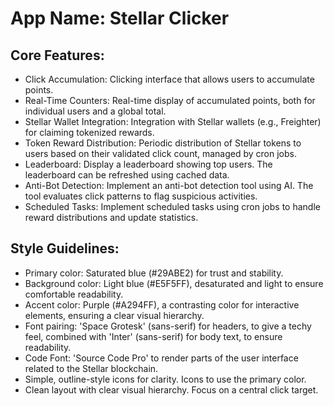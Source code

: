 # **App Name**: Stellar Clicker

## Core Features:

- Click Accumulation: Clicking interface that allows users to accumulate points.
- Real-Time Counters: Real-time display of accumulated points, both for individual users and a global total.
- Stellar Wallet Integration: Integration with Stellar wallets (e.g., Freighter) for claiming tokenized rewards.
- Token Reward Distribution: Periodic distribution of Stellar tokens to users based on their validated click count, managed by cron jobs.
- Leaderboard: Display a leaderboard showing top users. The leaderboard can be refreshed using cached data.
- Anti-Bot Detection: Implement an anti-bot detection tool using AI. The tool evaluates click patterns to flag suspicious activities. 
- Scheduled Tasks: Implement scheduled tasks using cron jobs to handle reward distributions and update statistics.

## Style Guidelines:

- Primary color: Saturated blue (#29ABE2) for trust and stability.
- Background color: Light blue (#E5F5FF), desaturated and light to ensure comfortable readability.
- Accent color: Purple (#A294FF), a contrasting color for interactive elements, ensuring a clear visual hierarchy.
- Font pairing: 'Space Grotesk' (sans-serif) for headers, to give a techy feel, combined with 'Inter' (sans-serif) for body text, to ensure readability.
- Code Font: 'Source Code Pro' to render parts of the user interface related to the Stellar blockchain.
- Simple, outline-style icons for clarity. Icons to use the primary color.
- Clean layout with clear visual hierarchy. Focus on a central click target.